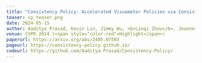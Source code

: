 ```yaml
---
title: "Consistency Policy: Accelerated Visuomotor Policies via Consistency Distillation"
teaser: cp_teaser.png
date: 2024-05-15
author: Aaditya Prasad, Kevin Lin, Jimmy Wu, <b>Linqi Zhou</b>, Jeannette Bohg
venue: CVPR 2024 (<span style="color:red">Highlight</span>)
paperurl: https://arxiv.org/abs/2405.07503
pageurl: https://consistency-policy.github.io/
codeurl: https://github.com/Aaditya-Prasad/Consistency-Policy/
---
```

